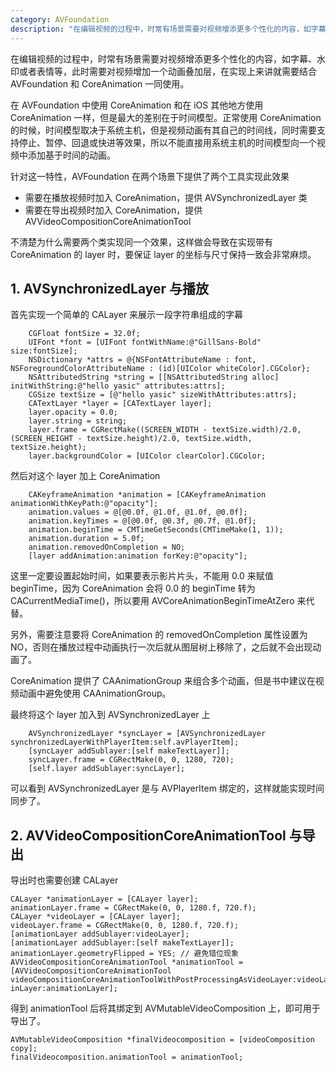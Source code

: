 ```yaml
---
category: AVFoundation
description: "在编辑视频的过程中，时常有场景需要对视频增添更多个性化的内容，如字幕、水印或者表情等，此时需要对视频增加一个动画叠加层，在实现上来讲就需要结合 AVFoundation 和 CoreAnimation 一同使用。"
---
```


在编辑视频的过程中，时常有场景需要对视频增添更多个性化的内容，如字幕、水印或者表情等，此时需要对视频增加一个动画叠加层，在实现上来讲就需要结合 AVFoundation 和 CoreAnimation 一同使用。

在 AVFoundation 中使用 CoreAnimation 和在 iOS 其他地方使用 CoreAnimation 一样，但是最大的差别在于时间模型。正常使用 CoreAnimation 的时候，时间模型取决于系统主机，但是视频动画有其自己的时间线，同时需要支持停止、暂停、回退或快进等效果，所以不能直接用系统主机的时间模型向一个视频中添加基于时间的动画。

针对这一特性，AVFoundation 在两个场景下提供了两个工具实现此效果

* 需要在播放视频时加入 CoreAnimation，提供 AVSynchronizedLayer 类
* 需要在导出视频时加入 CoreAnimation，提供 AVVideoCompositionCoreAnimationTool

不清楚为什么需要两个类实现同一个效果，这样做会导致在实现带有 CoreAnimation 的 layer 时，要保证 layer 的坐标与尺寸保持一致会非常麻烦。

## 1. AVSynchronizedLayer 与播放

首先实现一个简单的 CALayer 来展示一段字符串组成的字幕

```objective_c
    CGFloat fontSize = 32.0f;
    UIFont *font = [UIFont fontWithName:@"GillSans-Bold" size:fontSize];
    NSDictionary *attrs = @{NSFontAttributeName : font, NSForegroundColorAttributeName : (id)[UIColor whiteColor].CGColor};
    NSAttributedString *string = [[NSAttributedString alloc] initWithString:@"hello yasic" attributes:attrs];
    CGSize textSize = [@"hello yasic" sizeWithAttributes:attrs];
    CATextLayer *layer = [CATextLayer layer];
    layer.opacity = 0.0;
    layer.string = string;
    layer.frame = CGRectMake((SCREEN_WIDTH - textSize.width)/2.0, (SCREEN_HEIGHT - textSize.height)/2.0, textSize.width, textSize.height);
    layer.backgroundColor = [UIColor clearColor].CGColor;
```

然后对这个 layer 加上 CoreAnimation

```objective_c
    CAKeyframeAnimation *animation = [CAKeyframeAnimation animationWithKeyPath:@"opacity"];
    animation.values = @[@0.0f, @1.0f, @1.0f, @0.0f];
    animation.keyTimes = @[@0.0f, @0.3f, @0.7f, @1.0f];
    animation.beginTime = CMTimeGetSeconds(CMTimeMake(1, 1));
    animation.duration = 5.0f;
    animation.removedOnCompletion = NO;
    [layer addAnimation:animation forKey:@"opacity"];
```

这里一定要设置起始时间，如果要表示影片片头，不能用 0.0 来赋值 beginTime，因为 CoreAnimation 会将 0.0 的 beginTime 转为 CACurrentMediaTime()，所以要用 AVCoreAnimationBeginTimeAtZero 来代替。

另外，需要注意要将 CoreAnimation 的 removedOnCompletion 属性设置为 NO，否则在播放过程中动画执行一次后就从图层树上移除了，之后就不会出现动画了。

CoreAnimation 提供了 CAAnimationGroup 来组合多个动画，但是书中建议在视频动画中避免使用 CAAnimationGroup。

最终将这个 layer 加入到 AVSynchronizedLayer 上

```objetivec
    AVSynchronizedLayer *syncLayer = [AVSynchronizedLayer synchronizedLayerWithPlayerItem:self.avPlayerItem];
    [syncLayer addSublayer:[self makeTextLayer]];
    syncLayer.frame = CGRectMake(0, 0, 1280, 720);
    [self.layer addSublayer:syncLayer];
```

可以看到 AVSynchronizedLayer 是与 AVPlayerItem 绑定的，这样就能实现时间同步了。

## 2. AVVideoCompositionCoreAnimationTool 与导出

导出时也需要创建 CALayer

```objective_c
CALayer *animationLayer = [CALayer layer];
animationLayer.frame = CGRectMake(0, 0, 1280.f, 720.f);
CALayer *videoLayer = [CALayer layer];
videoLayer.frame = CGRectMake(0, 0, 1280.f, 720.f);                            
[animationLayer addSublayer:videoLayer];
[animationLayer addSublayer:[self makeTextLayer]];
animationLayer.geometryFlipped = YES; // 避免错位现象
AVVideoCompositionCoreAnimationTool *animationTool = [AVVideoCompositionCoreAnimationTool videoCompositionCoreAnimationToolWithPostProcessingAsVideoLayer:videoLayer inLayer:animationLayer];
```

得到 animationTool 后将其绑定到 AVMutableVideoComposition 上，即可用于导出了。

```objective_c
AVMutableVideoComposition *finalVideocomposition = [videoComposition copy];
finalVideocomposition.animationTool = animationTool;
```
